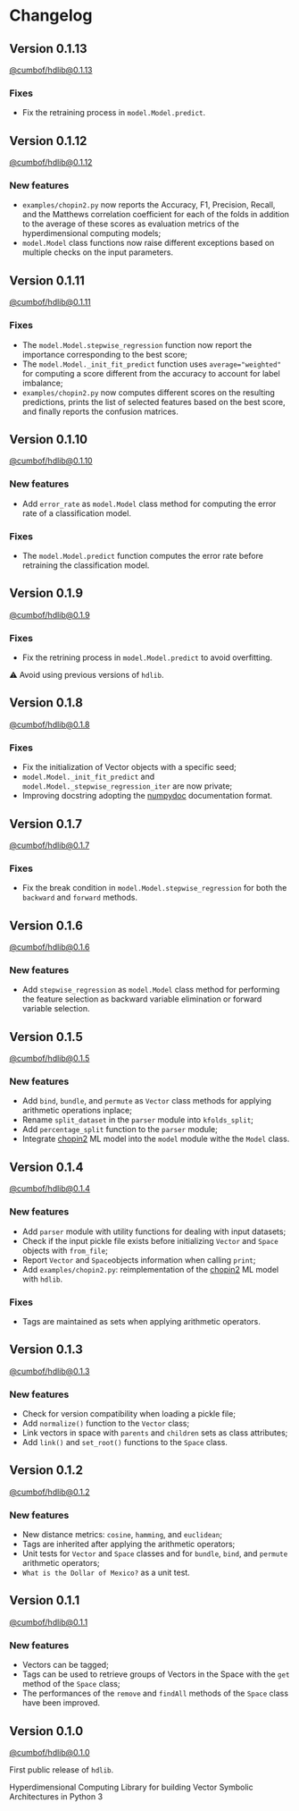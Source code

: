 # Changelog

## Version 0.1.13

[@cumbof/hdlib@0.1.13](https://github.com/cumbof/hdlib/releases/tag/0.1.13)

### Fixes

- Fix the retraining process in `model.Model.predict`.

## Version 0.1.12

[@cumbof/hdlib@0.1.12](https://github.com/cumbof/hdlib/releases/tag/0.1.12)

### New features

- `examples/chopin2.py` now reports the Accuracy, F1, Precision, Recall, and the Matthews correlation coefficient for each of the folds in addition to the average of these scores as evaluation metrics of the hyperdimensional computing models;
- `model.Model` class functions now raise different exceptions based on multiple checks on the input parameters.

## Version 0.1.11

[@cumbof/hdlib@0.1.11](https://github.com/cumbof/hdlib/releases/tag/0.1.11)

### Fixes

- The `model.Model.stepwise_regression` function now report the importance corresponding to the best score;
- The `model.Model._init_fit_predict` function uses `average="weighted"` for computing a score different from the accuracy to account for label imbalance;
- `examples/chopin2.py` now computes different scores on the resulting predictions, prints the list of selected features based on the best score, and finally reports the confusion matrices.

## Version 0.1.10

[@cumbof/hdlib@0.1.10](https://github.com/cumbof/hdlib/releases/tag/0.1.10)

### New features

- Add `error_rate` as `model.Model` class method for computing the error rate of a classification model.

### Fixes

- The `model.Model.predict` function computes the error rate before retraining the classification model.

## Version 0.1.9

[@cumbof/hdlib@0.1.9](https://github.com/cumbof/hdlib/releases/tag/0.1.9)

### Fixes

- Fix the retrining process in `model.Model.predict` to avoid overfitting.

:warning: Avoid using previous versions of `hdlib`.

## Version 0.1.8

[@cumbof/hdlib@0.1.8](https://github.com/cumbof/hdlib/releases/tag/0.1.8)

### Fixes

- Fix the initialization of Vector objects with a specific seed;
- `model.Model._init_fit_predict` and `model.Model._stepwise_regression_iter` are now private;
- Improving docstring adopting the [numpydoc](https://numpydoc.readthedocs.io/en/latest/) documentation format.

## Version 0.1.7

[@cumbof/hdlib@0.1.7](https://github.com/cumbof/hdlib/releases/tag/0.1.7)

### Fixes

- Fix the break condition in `model.Model.stepwise_regression` for both the `backward` and `forward` methods.

## Version 0.1.6

[@cumbof/hdlib@0.1.6](https://github.com/cumbof/hdlib/releases/tag/0.1.6)

### New features

- Add `stepwise_regression` as `model.Model` class method for performing the feature selection as backward variable elimination or forward variable selection.

## Version 0.1.5

[@cumbof/hdlib@0.1.5](https://github.com/cumbof/hdlib/releases/tag/0.1.5)

### New features

- Add `bind`, `bundle`, and `permute` as `Vector` class methods for applying arithmetic operations inplace;
- Rename `split_dataset` in the `parser` module into `kfolds_split`;
- Add `percentage_split` function to the `parser` module;
- Integrate [chopin2](https://github.com/cumbof/chopin2) ML model into the `model` module withe the `Model` class.

## Version 0.1.4

[@cumbof/hdlib@0.1.4](https://github.com/cumbof/hdlib/releases/tag/0.1.4)

### New features

- Add `parser` module with utility functions for dealing with input datasets;
- Check if the input pickle file exists before initializing `Vector` and `Space` objects with `from_file`;
- Report `Vector` and `Space`objects information when calling `print`;
- Add `examples/chopin2.py`: reimplementation of the [chopin2](https://github.com/cumbof/chopin2) ML model with `hdlib`.

### Fixes

- Tags are maintained as sets when applying arithmetic operators.

## Version 0.1.3

[@cumbof/hdlib@0.1.3](https://github.com/cumbof/hdlib/releases/tag/0.1.3)

### New features

- Check for version compatibility when loading a pickle file;
- Add `normalize()` function to the `Vector` class;
- Link vectors in space with `parents` and `children` sets as class attributes;
- Add `link()` and `set_root()` functions to the `Space` class.

## Version 0.1.2

[@cumbof/hdlib@0.1.2](https://github.com/cumbof/hdlib/releases/tag/0.1.2)

### New features

- New distance metrics: `cosine`, `hamming`, and `euclidean`;
- Tags are inherited after applying the arithmetic operators;
- Unit tests for `Vector` and `Space` classes and for `bundle`, `bind`, and `permute` arithmetic operators;
- `What is the Dollar of Mexico?` as a unit test.

## Version 0.1.1

[@cumbof/hdlib@0.1.1](https://github.com/cumbof/hdlib/releases/tag/0.1.1)

### New features

- Vectors can be tagged;
- Tags can be used to retrieve groups of Vectors in the Space with the `get` method of the `Space` class;
- The performances of the `remove` and `findAll` methods of the `Space` class have been improved.

## Version 0.1.0

[@cumbof/hdlib@0.1.0](https://github.com/cumbof/hdlib/releases/tag/0.1.0)

First public release of `hdlib`.

Hyperdimensional Computing Library for building Vector Symbolic Architectures in Python 3
